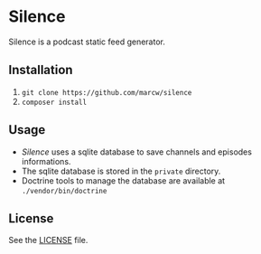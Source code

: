 # Silence

Silence is a podcast static feed generator.

## Installation

1. `git clone https://github.com/marcw/silence`
2. `composer install`

## Usage

* *Silence* uses a sqlite database to save channels and episodes informations.
* The sqlite database is stored in the `private` directory.
* Doctrine tools to manage the database are available at `./vendor/bin/doctrine`

## License

See the [LICENSE](LICENSE) file.
